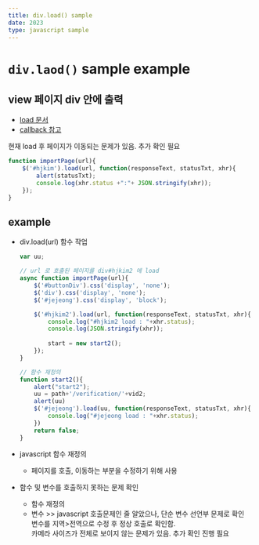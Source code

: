 ```yaml
---
title: div.load() sample
date: 2023
type: javascript sample
---
```

# `div.laod()` sample example
## view 페이지 div 안에 출력

- [load 문서](https://api.jquery.com/load/)
- [callback 참고](https://www.w3schools.com/jquery/jquery_ajax_load.asp)

현재 load 후 페이지가 이동되는 문제가 있음.
추가 확인 필요
```javascript
function importPage(url){
    $('#hjkim').load(url, function(responseText, statusTxt, xhr){
        alert(statusTxt);
        console.log(xhr.status +":"+ JSON.stringify(xhr));
    });
}
```

## example 

- div.load(url) 함수 작업 
    ```javascript
    var uu;

    // url 로 호출된 페이지를 div#hjkim2 에 load
    async function importPage(url){
        $('#buttonDiv').css('display', 'none');
        $('div').css('display', 'none');
        $('#jejeong').css('display', 'block');

        $('#hjkim2').load(url, function(responseText, statusTxt, xhr){
            console.log("#hjkim2 load : "+xhr.status);
            console.log(JSON.stringify(xhr));
            
            start = new start2();
        });
    }

    // 함수 재정의
    function start2(){
        alert("start2");
        uu = path+'/verification/'+vid2;
        alert(uu)
        $('#jejeong').load(uu, function(responseText, statusTxt, xhr){
            console.log("#jejeong load : "+xhr.status);
        })
        return false;
    }
    ```
- javascript 함수 재정의
    - 페이지를 호출, 이동하는 부분을 수정하기 위해 사용

- 함수 및 변수를 호출하지 못하는 문제 확인
    - 함수 재정의
    - 변수 >> javascript 호출문제인 줄 알았으나, 단순 변수 선언부 문제로 확인   
      변수를 지역>전역으로 수정 후 정상 호출로 확인함.   
      카메라 사이즈가 전체로 보이지 않는 문제가 있음. 추가 확인 진행 필요

